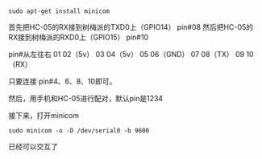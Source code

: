 ###

```
sudo apt-get install minicom
```

首先把HC-05的RX接到树梅派的TXD0上（GPIO14）  pin#08
然后把HC-05的RX接到树梅派的RXD0上（GPIO15）  pin#10

pin#从左往右
01 02（5v）
03 04（5v）
05 06（GND）
07 08（TX）
09 10（RX）

只要连接 pin#4、6、8、10即可。

然后，用手机和HC-05进行配对，默认pin是1234

接下来，打开minicom
```
sudo minicom -o -D /dev/serial0 -b 9600
```

已经可以交互了